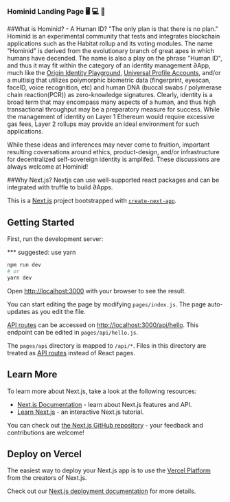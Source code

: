 ### Hominid Landing Page 🖥 💻 📱

##What is Hominid? - A Human ID? 
"The only plan is that there is no plan." Hominid is an experimental community that tests and integrates blockchain applications such as the Habitat rollup and its voting modules. The name "Hominid" is derived from the evolutionary branch of great apes in which humans have decended. The name is also a play on the phrase "Human ID", and thus it may fit within the category of an identity management ∂App, much like the [Origin Identity Playground](https://github.com/OriginProtocol/origin-playground), [Universal Profile Accounts](http://universalprofile.cloud/), and/or a multisig that utilizes polymorphic biometric data (fingerprint, eyescan, faceID, voice recognition, etc) and human DNA (buccal swabs / polymerase chain reaction(PCR)) as zero-knowledge signatures. Clearly, identity is a broad term that may encompass many aspects of a human, and thus high transactional throughput may be a preparatory measure for success. While the management of identity on Layer 1 Ethereum would require excessive gas fees, Layer 2 rollups may provide an ideal environment for such applications. 

While these ideas and inferences may never come to fruition, important resulting coversations around ethics, product-design, and/or infrastructure for decentralized self-sovereign identity is amplifed. These discussions are always welcome at Hominid!

##Why Next.js?
Nextjs can use well-supported react packages and can be integrated with truffle to build ∂Apps. 

This is a [Next.js](https://nextjs.org/) project bootstrapped with [`create-next-app`](https://github.com/vercel/next.js/tree/canary/packages/create-next-app).

## Getting Started

First, run the development server:

*** suggested: use yarn
```bash
npm run dev
# or
yarn dev
```

Open [http://localhost:3000](http://localhost:3000) with your browser to see the result.

You can start editing the page by modifying `pages/index.js`. The page auto-updates as you edit the file.

[API routes](https://nextjs.org/docs/api-routes/introduction) can be accessed on [http://localhost:3000/api/hello](http://localhost:3000/api/hello). This endpoint can be edited in `pages/api/hello.js`.

The `pages/api` directory is mapped to `/api/*`. Files in this directory are treated as [API routes](https://nextjs.org/docs/api-routes/introduction) instead of React pages.

## Learn More

To learn more about Next.js, take a look at the following resources:

- [Next.js Documentation](https://nextjs.org/docs) - learn about Next.js features and API.
- [Learn Next.js](https://nextjs.org/learn) - an interactive Next.js tutorial.

You can check out [the Next.js GitHub repository](https://github.com/vercel/next.js/) - your feedback and contributions are welcome!

## Deploy on Vercel

The easiest way to deploy your Next.js app is to use the [Vercel Platform](https://vercel.com/new?utm_medium=default-template&filter=next.js&utm_source=create-next-app&utm_campaign=create-next-app-readme) from the creators of Next.js.

Check out our [Next.js deployment documentation](https://nextjs.org/docs/deployment) for more details.
